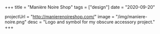 +++
title = "Manière Noire Shop"
tags = ["design"]
date = "2020-09-20"

projectUrl = "http://manierenoireshop.com/"
image = "/img/maniere-noire.png"
desc = "Logo and symbol for my obscure accessory project."
+++

